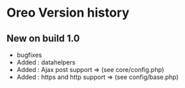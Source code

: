 # Oreo Version history

## New on build 1.0
- bugfixes
- Added : datahelpers
- Added : Ajax post support => (see core/config.php)
- Added : https and http support => (see config/base.php)
